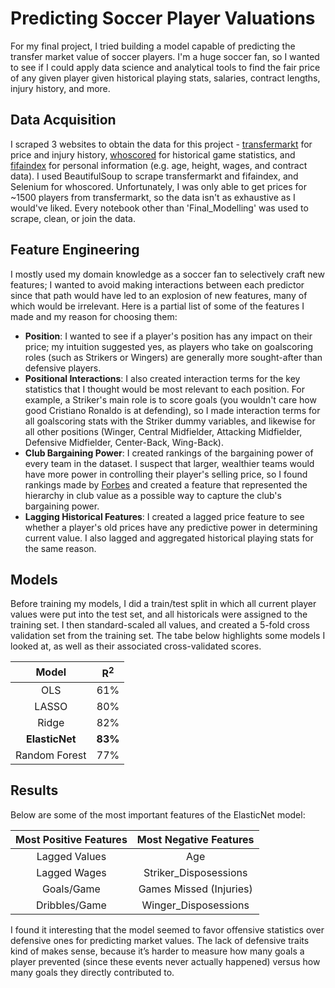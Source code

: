 # Predicting Soccer Player Valuations

For my final project, I tried building a model capable of predicting the transfer market value of soccer players. I'm a huge soccer fan, so I wanted to see if I could apply data science and analytical tools to find the fair price of any given player given historical playing stats, salaries, contract lengths, injury history, and more.

## Data Acquisition

I scraped 3 websites to obtain the data for this project - [transfermarkt](https://www.transfermarkt.com/) for price and injury history, [whoscored](https://www.whoscored.com/) for historical game statistics, and [fifaindex](https://www.fifaindex.com/) for personal information (e.g. age, height, wages, and contract data). I used BeautifulSoup to scrape transfermarkt and fifaindex, and Selenium for whoscored. Unfortunately, I was only able to get prices for ~1500 players from transfermarkt, so the data isn't as exhaustive as I would've liked. Every notebook other than 'Final_Modelling' was used to scrape, clean, or join the data. 

## Feature Engineering

I mostly used my domain knowledge as a soccer fan to selectively craft new features; I wanted to avoid making interactions between each predictor since that path would have led to an explosion of new features, many of which would be irrelevant. Here is a partial list of some of the features I made and my reason for choosing them:

- **Position**: I wanted to see if a player's position has any impact on their price; my intuition suggested yes, as players who take on goalscoring roles (such as Strikers or Wingers) are generally more sought-after than defensive players.
- **Positional Interactions**: I also created interaction terms for the key statistics that I thought would be most relevant to each position. For example, a Striker's main role is to score goals (you wouldn't care how good Cristiano Ronaldo is at defending), so I made interaction terms for all goalscoring stats with the Striker dummy variables, and likewise for all other positions (Winger, Central Midfielder, Attacking Midfielder, Defensive Midfielder, Center-Back, Wing-Back). 
- **Club Bargaining Power**: I created rankings of the bargaining power of every team in the dataset. I suspect that larger, wealthier teams would have more power in controlling their player's selling price, so I found rankings made by [Forbes](https://www.forbes.com/sites/forbespr/2018/06/12/forbes-releases-15th-annual-list-of-the-worlds-most-valuable-soccer-teams/) and created a feature that represented the hierarchy in club value as a possible way to capture the club's bargaining power. 
- **Lagging Historical Features**: I created a lagged price feature to see whether a player's old prices have any predictive power in determining current value. I also lagged and aggregated historical playing stats for the same reason. 

## Models

Before training my models, I did a train/test split in which all current player values were put into the test set, and all historicals were assigned to the training set. I then standard-scaled all values, and created a 5-fold cross validation set from the training set. The tabe below highlights some models I looked at, as well as their associated cross-validated scores. 

| **Model**         | **R<sup>2</sup>** | 
|:------------: |:-------------:|
| OLS           | 61% |
| LASSO         | 80% |
| Ridge         | 82% |
| **ElasticNet**    | **83%** |
| Random Forest | 77% |

## Results

Below are some of the most important features of the ElasticNet model:

| **Most Positive Features**         | **Most Negative Features** | 
|:------------: |:-------------:|
| Lagged Values           | Age |
| Lagged Wages         | Striker_Disposessions |
| Goals/Game         | Games Missed (Injuries)|
| Dribbles/Game    | Winger_Disposessions|

I found it interesting that the model seemed to favor offensive statistics over defensive ones for predicting market values. The lack of defensive traits kind of makes sense, because it’s harder to measure how many goals a player prevented (since these events never actually happened) versus how many goals they directly contributed to. 


